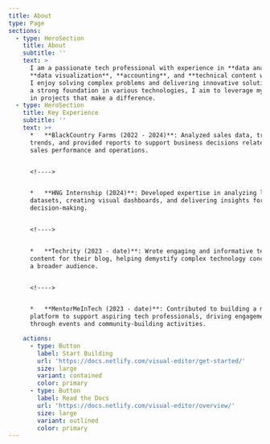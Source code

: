 ```yaml
---
title: About
type: Page
sections:
  - type: HeroSection
    title: About
    subtitle: ''
    text: >
      I am a passionate tech professional with experience in **data analysis**,
      **data visualization**, **accounting**, and **technical content writing**.
      I enjoy solving complex problems and delivering innovative solutions. With
      a strong foundation in various technologies, I aim to leverage my skills
      in projects that make a difference.
  - type: HeroSection
    title: Key Experience
    subtitle: ''
    text: >+
      *   **BlackCountry Farms (2022 - 2024)**: Analyzed sales data, tracked
      trends, and provided reports to support business decisions related to
      sales performance and operations.


      <!---->


      *   **HNG Internship (2024)**: Developed expertise in analyzing large
      datasets, creating visual dashboards, and delivering insights for improved
      decision-making.


      <!---->


      *   **Techrity (2023 - date)**: Wrote engaging and informative tech
      content for their blog, helping demystify complex technology concepts for
      a broader audience.


      <!---->


      *   **MentorMeInTech (2023 - date)**: Contributed to building a mentorship
      platform to support aspiring tech professionals, driving engagement
      through events and community-building activities.

    actions:
      - type: Button
        label: Start Building
        url: 'https://docs.netlify.com/visual-editor/get-started/'
        size: large
        variant: contained
        color: primary
      - type: Button
        label: Read the Docs
        url: 'https://docs.netlify.com/visual-editor/overview/'
        size: large
        variant: outlined
        color: primary
---
```

